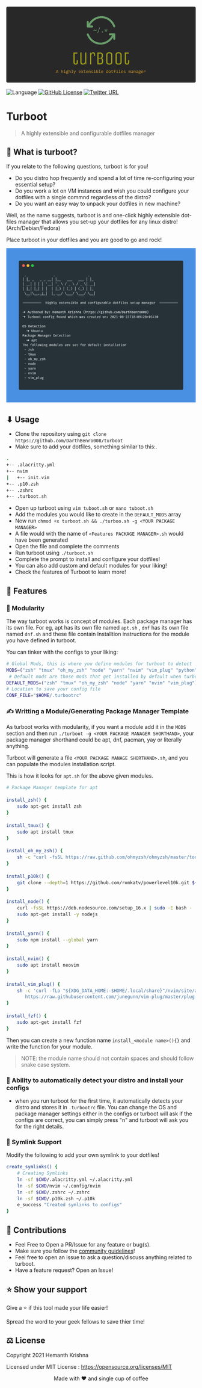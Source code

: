 ![turboot Banner](assets/turboot.png)

![Language](https://img.shields.io/badge/language-bash-green)
[![GitHub License](https://img.shields.io/github/license/darthbenro008/turboot)](https://github.com/darthbenro008/turboot/blob/master/LICENSE)
[![Twitter URL](https://img.shields.io/twitter/url?style=social&url=https%3A%2F%2Fgithub.com%2FDarthBenro008%2Fturboot)](https://img.shields.io/twitter/url?style=social&url=https%3A%2F%2Fgithub.com%2FDarthBenro008%2Fturboot)

# Turboot

> A highly extensible and configurable dotfiles manager

## 🤔 What is turboot?

If you relate to the following questions, turboot is for you!

- Do you distro hop frequently and spend a lot of time re-configuring your essential setup?
- Do you work a lot on VM instances and wish you could configure your dotfiles with a single commnd regardless of the distro?
- Do you want an easy way to unpack your dotfiles in new machine?

Well, as the name suggests, turboot is and one-click highly extensible dot-files manager that allows you set-up your dotfiles for any linux distro! (Arch/Debian/Fedora)

Place turboot in your dotfiles and you are good to go and rock!

![Turboot Preview](assets/turboot_preview.png)
  
## ⬇ Usage

- Clone the repository using `git clone https://github.com/DarthBenro008/turboot`
- Make sure to add your dotfiles, something similar to this:.

```bash
.
+-- .alacritty.yml
+-- nvim
|   +-- init.vim
+-- .p10.zsh
+-- .zshrc
+-- .turboot.sh
```

- Open up turboot using `vim tuboot.sh` or `nano tuboot.sh`
- Add the modules you would like to create in the `DEFAULT_MODS` array
- Now run `chmod +x turboot.sh && ./turboo.sh -g <YOUR PACKAGE MANAGER>`
- A file would with the name of `<Features PACKAGE MANAGER>.sh` would have been generated
- Open the file and complete the comments
- Run turboot using `./turboot.sh`
- Complete the prompt to install and configure your dotfiles!
- You can also add custom and default modules for your liking!
- Check the features of Turboot to learn more!

## 🎿 Features

### 🧱 Modularity

The way turboot works is concept of modules. Each package manager has its own file. For eg, apt has its own file named `apt.sh` , `dnf` has its own file named `dnf.sh` and these file contain Installtion instructions for the module you have defined in turboot.

You can tinker with the configs to your liking:

```bash
# Global Mods, this is where you define modules for turboot to detect
MODS=("zsh" "tmux" "oh_my_zsh" "node" "yarn" "nvim" "vim_plug" "python" "fzf") 
 # Default mods are those mods that get installed by default when turboot runs
DEFAULT_MODS=("zsh" "tmux" "oh_my_zsh" "node" "yarn" "nvim" "vim_plug") 
# Location to save your config file  
CONF_FILE="$HOME/.turbootrc"    
```

### ✍ Writting a Module/Generating Package Manager Template

As turboot works with modularity, if you want a module add it in the `MODS` section and then run `./turboot -g <YOUR PACKAGE MANAGER SHORTHAND>`, your package manager shorthand could be apt, dnf, pacman, yay or literally anything. 

Turboot will generate a file `<YOUR PACKAGE MANAGE SHORTHAND>.sh`, and you can populate the modules installation script. 

This is how it looks for `apt.sh` for the above given modules.

```bash
# Package Manager template for apt

install_zsh() {
    sudo apt-get install zsh
}

install_tmux() {
    sudo apt install tmux
}

install_oh_my_zsh() {
    sh -c "curl -fsSL https://raw.github.com/ohmyzsh/ohmyzsh/master/tools/install.sh"
}

install_p10k() {
    git clone --depth=1 https://github.com/romkatv/powerlevel10k.git ${ZSH_CUSTOM:-$HOME/.oh-my-zsh/custom}/themes/powerlevel10k
}

install_node() {
    curl -fsSL https://deb.nodesource.com/setup_16.x | sudo -E bash -
    sudo apt-get install -y nodejs
}

install_yarn() {
    sudo npm install --global yarn
}

install_nvim() {
    sudo apt install neovim
}

install_vim_plug() {
    sh -c 'curl -fLo "${XDG_DATA_HOME:-$HOME/.local/share}"/nvim/site/autoload/plug.vim --create-dirs \
       https://raw.githubusercontent.com/junegunn/vim-plug/master/plug.vim'
}

install_fzf() {
    sudo apt-get install fzf
}

```

Then you can create a new function name `install_<module name>(){}` and write the function for your module.

> NOTE: the module name should not contain spaces and should follow snake case system.

### 💪 Ability to automatically detect your distro and install your configs

- when you run turboot for the first time, it automatically detects your distro and stores it in `.turbootrc` file. You can change the OS and package manager settings either in the configs or turboot will ask if the configs are correct, you can simply press "n" and turboot will ask you for the right details.

### 🔗 Symlink Support

Modify the following to add your own symlink to your dotfiles!

```bash
create_symlinks() {
    # Creating Symlinks
    ln -sf $CWD/.alacritty.yml ~/.alacritty.yml
    ln -sf $CWD/nvim ~/.config/nvim
    ln -sf $CWD/.zshrc ~/.zshrc
    ln -sf $CWD/.p10k.zsh ~/.p10k
    e_success "Created symlinks to configs"
}
```


## 🤝 Contributions

- Feel Free to Open a PR/Issue for any feature or bug(s).
- Make sure you follow the [community guidelines](https://docs.github.com/en/github/site-policy/github-community-guidelines)!
- Feel free to open an issue to ask a question/discuss anything related to turboot.
- Have a feature request? Open an Issue!

## ⭐ Show your support

Give a ⭐ if this tool made your life easier!

Spread the word to your geek fellows to save thier time!

## ⚖ License

Copyright 2021 Hemanth Krishna

Licensed under MIT License : https://opensource.org/licenses/MIT

<p align="center">Made with ❤ and single cup of coffee</p>